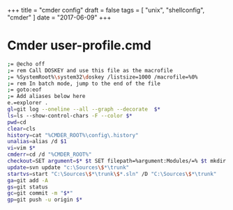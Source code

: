 +++
title = "cmder config"
draft = false
tags = [
    "unix",
    "shellconfig",
    "cmder"
]
date = "2017-06-09"
+++
# Cmder user-profile.cmd

```bash
;= @echo off
;= rem Call DOSKEY and use this file as the macrofile
;= %SystemRoot%\system32\doskey /listsize=1000 /macrofile=%0%
;= rem In batch mode, jump to the end of the file
;= goto:eof
;= Add aliases below here
e.=explorer .
gl=git log --oneline --all --graph --decorate  $*
ls=ls --show-control-chars -F --color $*
pwd=cd
clear=cls
history=cat "%CMDER_ROOT%\config\.history"
unalias=alias /d $1
vi=vim $*
cmderr=cd /d "%CMDER_ROOT%"
checkout=SET argument=$* $t SET filepath=%argument:Modules/=% $t mkdir "c:\Sources\%filepath%" $t svn checkout https://websvn.prato.be:8443/svn/$* "c:\Sources\%filepath%"
update=svn update "c:\Sources\$*\trunk"
startvs=start "C:\Sources\$*\trunk\$*.sln" /D "C:\Sources\$*\trunk"
ga=git add -A
gs=git status
gc=git commit -m "$*"
gp=git push -u origin $*
```